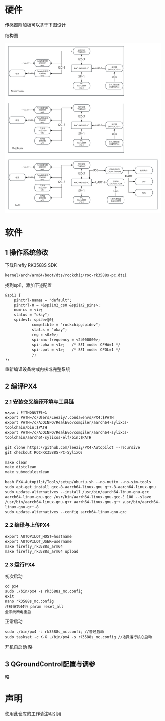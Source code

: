 # 硬件
传感器附加板可以基于下图设计

结构图

![结构图](Structure.png)

# 软件
## 1 操作系统修改
下载Firefly RK3588S SDK
```
kernel/arch/arm64/boot/dts/rockchip/roc-rk3588s-pc.dtsi
```
找到spi1，添加下述配置
```
&spi1 {
    pinctrl-names = "default";
    pinctrl-0 = <&spi1m2_cs0 &spi1m2_pins>;
    num-cs = <1>;
    status = "okay";
    spidev1: spidev@0{
            compatible = "rockchip,spidev";
            status = "okay";
            reg = <0x0>;
            spi-max-frequency = <24000000>;
            spi-cpha = <1>;   /* SPI mode: CPHA=1 */
            spi-cpol = <1>;   /* SPI mode: CPOL=1 */
            };
};
```
重新编译设备树或内核或完整系统
## 2 编译PX4
### 2.1 安装交叉编译环境与工具链
```
export PYTHONUTF8=1
export PATH=/c/Users/Leeziy/.conda/envs/PX4:$PATH
export PATH=/c/ACOINFO/RealEvo/compiler/aarch64-sylixos-toolchain/bin:$PATH
export PATH=/c/ACOINFO/RealEvo/compiler/aarch64-sylixos-toolchain/aarch64-sylixos-elf/bin:$PATH

git clone https://github.com/leeziy/PX4-Autopilot --recursive
git checkout ROC-RK3588S-PC-SylixOS

make clean
make distclean
make submodulesclean

bash PX4-Autopilot/Tools/setup/ubuntu.sh --no-nuttx --no-sim-tools
sudo apt-get install gcc-8-aarch64-linux-gnu g++-8-aarch64-linux-gnu
sudo update-alternatives --install /usr/bin/aarch64-linux-gnu-gcc aarch64-linux-gnu-gcc /usr/bin/aarch64-linux-gnu-gcc-8 100 --slave /usr/bin/aarch64-linux-gnu-g++ aarch64-linux-gnu-g++ /usr/bin/aarch64-linux-gnu-g++-8
sudo update-alternatives --config aarch64-linux-gnu-gcc
```
### 2.2 编译与上传PX4
```
export AUTOPILOT_HOST=hostname
export AUTOPILOT_USER=username
make firefly_rk3588s_arm64
make firefly_rk3588s_arm64 upload
```
### 2.3 运行PX4
初次启动
```
cd px4
sudo ./bin/px4 -s rk3588s_mc.config
exit
nano rk3588s_mc.config
注释掉第44行 param reset_all
全系统断电重启
```
正常启动
```
sudo ./bin/px4 -s rk3588s_mc.config //普通启动
sudo taskset -c X-X ./bin/px4 -s rk3588s_mc.config //选择运行核心启动
```
开机自启动
略
## 3 QGroundControl配置与调参
略

# 声明
使用此仓库的工作请注明引用
